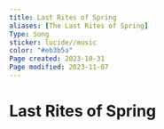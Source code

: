 ```yaml
---
title: Last Rites of Spring
aliases: [The Last Rites of Spring]
Type: Song
sticker: lucide//music
color: "#eb3b5a"
Page created: 2023-10-31
Page modified: 2023-11-07
---
```


# Last Rites of Spring
